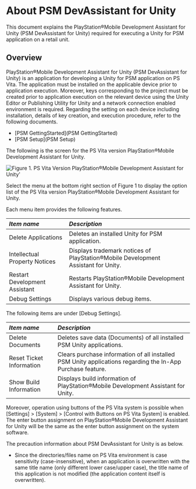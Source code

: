 About PSM DevAssistant for Unity
===

This document explains the PlayStation&#174;Mobile Development Assistant for Unity (PSM DevAssistant for Unity) required for executing a Unity for PSM application on a retail unit.

## Overview

PlayStation&#174;Mobile Development Assistant for Unity (PSM DevAssistant for Unity) is an application for developing a Unity for PSM application on PS Vita.
The application must be installed on the applicable device prior to application execution.
Moreover, keys corresponding to the project must be created prior to application execution on the relevant device using the Unity Editor or Publishing Utility for Unity and a network connection enabled environment is required.
Regarding the setting on each device including installation, details of key creation, and execution procedure, refer to the following documents.

* [PSM GettingStarted](PSM GettingStarted)
* [PSM Setup](PSM Setup)

The following is the screen for the PS Vita version PlayStation&#174;Mobile Development Assistant for Unity.

![Figure 1. PS Vita Version PlayStation&#174;Mobile Development Assistant for Unity'](../uploads/Main/DevAssistantForUnity3.png) 

Select the menu at the bottom right section of Figure 1 to display the option list of the PS Vita version PlayStation&#174;Mobile Development Assistant for Unity.

Each menu item provides the following features.

|**_Item name_** |**_Description_** |
|:---|:---|
|Delete Applications |Deletes an installed Unity for PSM application. |
|Intellectual Property Notices |Displays trademark notices of PlayStation&#174;Mobile Development Assistant for Unity. |
|Restart Development Assistant |Restarts PlayStation&#174;Mobile Development Assistant for Unity. |
|Debug Settings |Displays various debug items. |

The following items are under [Debug Settings].

|**_Item name_** |**_Description_** |
|:---|:---|
|Delete Documents |Deletes save data (Documents) of all installed PSM Unity applications. |
|Reset Ticket Information |Clears purchase information of all installed PSM Unity applications regarding the In-App Purchase feature. |
|Show Build Information |Displays build information of PlayStation&#174;Mobile Development Assistant for Unity. |

Moreover, operation using buttons of the PS Vita system is possible when [Settings] &gt; [System] &gt; [Control with Buttons on PS Vita System] is enabled.
The enter button assignment on PlayStation&#174;Mobile Development Assistant for Unity will be the same as the enter button assignment on the system software.

The precaution information about PSM DevAssistant for Unity is as below.

* Since the directories/files name on PS Vita environment is case sensitivity (case-insensitive), when an application is overwritten with the same title name (only different lower case/upper case), the title name of this application is not modified (the application content itself is overwritten).

